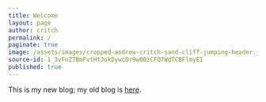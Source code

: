 ```yaml
---
title: Welcome
layout: page
author: critch
permalink: /
paginate: true
image: /assets/images/cropped-andrew-critch-sand-cliff-jumping-header.jpg
source-id: 1_3vFnZ7BmFvtHtJokDywcDr9w00zCFQ7WdTCBFlmyEI
published: true
---
```


This is my new blog; my old blog is <a href="http://acritch.com/blog/">here</a>.